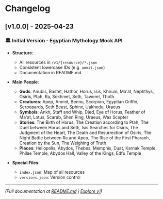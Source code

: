 # Changelog

## [v1.0.0] - 2025-04-23
### 🏛️ Initial Version - Egyptian Mythology Mock API
- **Structure**:
  - All resources in `/v1/{resource}/*.json`
  - Consistent lowercase IDs (e.g. `ammit.json`)
  - Documentation in README.md

- **Main People**:
  - **Gods**: Anubis, Bastet, Hathor, Horus, Isis, Khnum, Ma'at, Nephthys, Osiris, Ptah, Ra, Sekhmet, Seth, Taweret, Thoth
  - **Creatures**: Apep, Ammit, Bennu, Scorpion, Egyptian Griffin, Serpopards, Seth Beast, Sphinx, Uakhedu, Uraeus
  - **Symbols**: Ankh, Staff and Whip, Djed, Eye of Horus, Feather of Ma'at, Lotus, Scarab, Shen Ring, Uraeus, Was Scepter
  - **Stories**: The Birth of Horus, The Creation according to Ptah, The Duel between Horus and Seth, Isis Searches for Osiris, The Judgment of the Heart, The Death and Resurrection of Osiris, The Night Battle between Ra and Apep, The Rise of the First Pharaoh, Creation by the Sun, The Weighing of Truth
  - **Places**: Heliopolis, Abydos, Thebes, Memphis, Duat, Karnak Temple, Philae Temple, Abydos Hall, Valley of the Kings, Edfu Temple

- **Special Files**:
  - `index.json`: Map of all resources
  - `versions.json`: Version control

---

*(Full documentation at [README.md](https://github.com/marianaviana/egyptian-mythology-mock-api#readme) | [Explore v1](https://mariviana.dev/egyptian-mythology-mock-api/v1))*